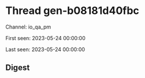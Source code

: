 # Thread gen-b08181d40fbc
Channel: io_qa_pm

First seen: 2023-05-24 00:00:00

Last seen: 2023-05-24 00:00:00

## Digest


